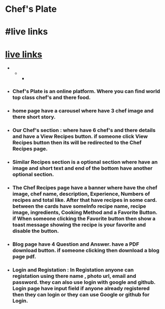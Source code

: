 # Chef's Plate

# #live links
# [live links](https://chef-recipe-hunting-assign.web.app/)

- * + 

* ### Chef's Plate is an online platform. Where you can find world top class chef's and there food.

* ### home page have a carousel where have 3 chef image and there short story.

* ### Our Chef's section : where have 6 chef's and there details and have a View Recipes button. if someone click View Recipes button then its will be redirected to the Chef Recipes page.

* ### Similar Recipes section is a optional section where have an image and short text and end of the bottom have another optional section.

* ### The Chef Recipes page have a banner where have the chef image, chef name, description, Experience, Numbers of recipes and total like. After that have recipes in some card. between the cards have someInfo recipe name, recipe image, ingredients, Cooking Method and a Favorite Button. if When someone clicking the Favorite button then show a toast message showing the recipe is your favorite and disable the button.

* ### Blog page have 4 Question and Answer. have a PDF download button. if someone clicking then download a blog page pdf.

* ### Login and Registation : In Registation anyone can registation using there name , photo url, email and password. they can also use login with google and github. Login page have input field if anyone already registered then they can login or they can use Google or github for Login. 